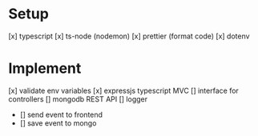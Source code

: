 # Setup 
[x] typescript
[x] ts-node (nodemon)
[x] prettier (format code)
[x] dotenv
# Implement
[x] validate env variables
[x] expressjs typescript MVC
[] interface for controllers
[] mongodb REST API
[] logger
  - [] send event to frontend
  - [] save event to mongo
  